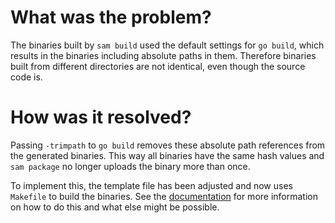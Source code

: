 # What was the problem?

The binaries built by ```sam build``` used the default settings for ```go build```, which results in the binaries including absolute paths in them. Therefore binaries built from different directories are not identical, even though the source code is.

# How was it resolved?

Passing ```-trimpath``` to ```go build``` removes these absolute path references from the generated binaries. This way all binaries have the same hash values and ```sam package``` no longer uploads the binary more than once.

To implement this, the template file has been adjusted and now uses ```Makefile``` to build the binaries. See the [documentation](https://docs.aws.amazon.com/serverless-application-model/latest/developerguide/sam-cli-command-reference-sam-build.html) for more information on how to do this and what else might be possible.